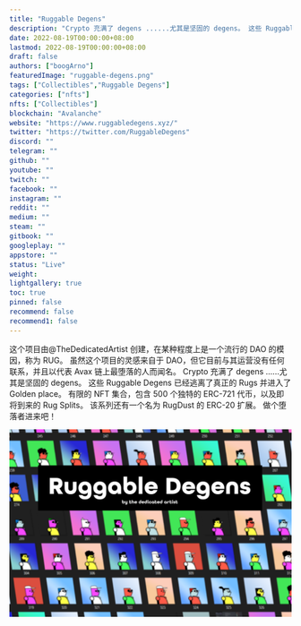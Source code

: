 ```yaml
---
title: "Ruggable Degens"
description: "Crypto 充满了 degens ......尤其是坚固的 degens。 这些 Ruggable Degens 已经逃离了真正的 Rugs 并进入了黄金之地."
date: 2022-08-19T00:00:00+08:00
lastmod: 2022-08-19T00:00:00+08:00
draft: false
authors: ["boogArno"]
featuredImage: "ruggable-degens.png"
tags: ["Collectibles","Ruggable Degens"]
categories: ["nfts"]
nfts: ["Collectibles"]
blockchain: "Avalanche"
website: "https://www.ruggabledegens.xyz/"
twitter: "https://twitter.com/RuggableDegens"
discord: ""
telegram: ""
github: ""
youtube: ""
twitch: ""
facebook: ""
instagram: ""
reddit: ""
medium: ""
steam: ""
gitbook: ""
googleplay: ""
appstore: ""
status: "Live"
weight: 
lightgallery: true
toc: true
pinned: false
recommend: false
recommend1: false
---
```

这个项目由@TheDedicatedArtist 创建，在某种程度上是一个流行的 DAO 的模因，称为 RUG。 虽然这个项目的灵感来自于 DAO，但它目前与其运营没有任何联系，并且以代表 Avax 链上最堕落的人而闻名。
Crypto 充满了 degens ......尤其是坚固的 degens。 这些 Ruggable Degens 已经逃离了真正的 Rugs 并进入了 Golden place。
有限的 NFT 集合，包含 500 个独特的 ERC-721 代币，以及即将到来的 Rug Splits。 该系列还有一个名为 RugDust 的 ERC-20 扩展。 做个堕落者进来吧！

![ruggabledegens-dapp-collectibles-avalanche-image1_a72c1ff1ba83187bdbefd0e9447d4f02](ruggabledegens-dapp-collectibles-avalanche-image1_a72c1ff1ba83187bdbefd0e9447d4f02.png)